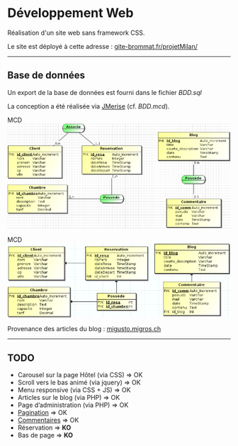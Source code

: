 # Développement Web

Réalisation d'un site web sans framework CSS.

Le site est déployé à cette adresse :
[gite-brommat.fr/projetMilan/](http://gite-brommat.fr/projetMilan/)

----
## Base de données
Un export de la base de données est fourni dans le fichier *BDD.sql*

La conception a été réalisée via [JMerise](http://www.jfreesoft.com/JMerise/) (cf. *BDD.mcd*).

MCD
![MCD](https://raw.githubusercontent.com/joedu12/projetMilan/master/img/MCD.png)

MCD
![MLD](https://raw.githubusercontent.com/joedu12/projetMilan/master/img/MLD.png)

Provenance des articles du blog : 
[migusto.migros.ch](https://migusto.migros.ch/fr/recettes)

----
## TODO
* Carousel sur la page Hôtel (via CSS) => OK
* Scroll vers le bas animé (via jquery) => OK
* Menu responsive (via CSS + JS) => OK
* Articles sur le blog (via PHP) => OK
* Page d’administration (via PHP) => OK
* [Pagination](https://zestedesavoir.com/tutoriels/351/paginer-avec-php-et-mysql/) => OK
* [Commentaires](https://www.grafikart.fr/tutoriels/php/systeme-commentaire-php-45) => OK
* Réservation => **KO**
* Bas de page => **KO**


